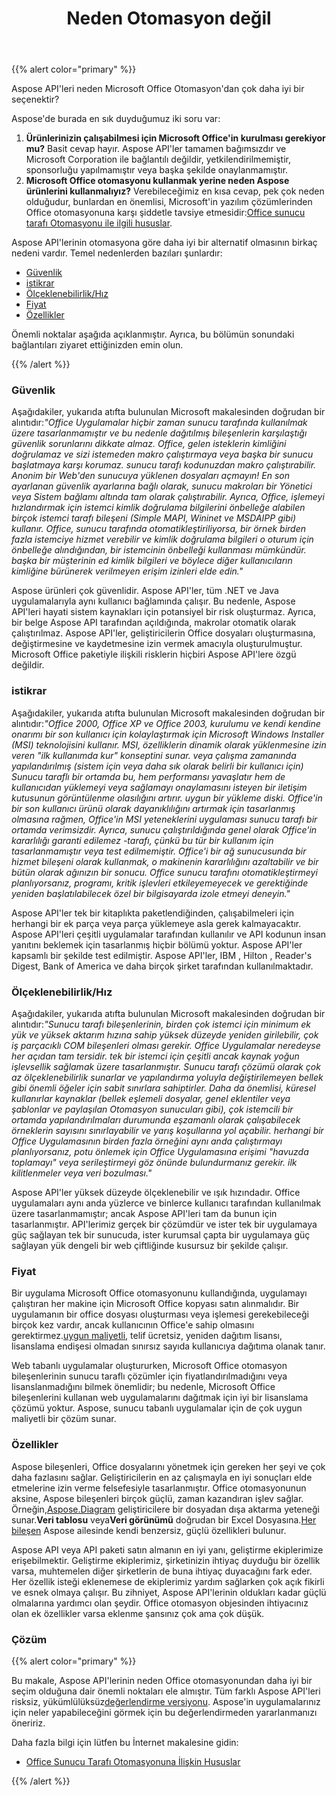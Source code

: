 ﻿---
title: Neden Otomasyon değil
type: docs
weight: 70
url: /tr/java/why-not-automation/
---
{{% alert color="primary" %}} 

Aspose API'leri neden Microsoft Office Otomasyon'dan çok daha iyi bir seçenektir?

Aspose'de burada en sık duyduğumuz iki soru var:

1. **Ürünlerinizin çalışabilmesi için Microsoft Office'in kurulması gerekiyor mu?** 
 Basit cevap hayır. Aspose API'ler tamamen bağımsızdır ve Microsoft Corporation ile bağlantılı değildir, yetkilendirilmemiştir, sponsorluğu yapılmamıştır veya başka şekilde onaylanmamıştır.
1. **Microsoft Office otomasyonu kullanmak yerine neden Aspose ürünlerini kullanmalıyız?** 
 Verebileceğimiz en kısa cevap, pek çok neden olduğudur, bunlardan en önemlisi, Microsoft'in yazılım çözümlerinden Office otomasyonuna karşı şiddetle tavsiye etmesidir:[Office sunucu tarafı Otomasyonu ile ilgili hususlar](https://support.microsoft.com/en-us/help/257757/considerations-for-server-side-automation-of-office).

Aspose API'lerinin otomasyona göre daha iyi bir alternatif olmasının birkaç nedeni vardır. Temel nedenlerden bazıları şunlardır:

- [Güvenlik](/diagram/tr/java/why-not-automation/)
- [istikrar](/diagram/tr/java/why-not-automation/)
- [Ölçeklenebilirlik/Hız](/diagram/tr/java/why-not-automation/)
- [Fiyat](/diagram/tr/java/why-not-automation/)
- [Özellikler](/diagram/tr/java/why-not-automation/)

Önemli noktalar aşağıda açıklanmıştır. Ayrıca, bu bölümün sonundaki bağlantıları ziyaret ettiğinizden emin olun.

{{% /alert %}} 
### **Güvenlik**
 Aşağıdakiler, yukarıda atıfta bulunulan Microsoft makalesinden doğrudan bir alıntıdır:*"Office Uygulamalar hiçbir zaman sunucu tarafında kullanılmak üzere tasarlanmamıştır ve bu nedenle dağıtılmış bileşenlerin karşılaştığı güvenlik sorunlarını dikkate almaz. Office, gelen isteklerin kimliğini doğrulamaz ve sizi istemeden makro çalıştırmaya veya başka bir sunucu başlatmaya karşı korumaz. sunucu tarafı kodunuzdan makro çalıştırabilir. Anonim bir Web'den sunucuya yüklenen dosyaları açmayın! En son ayarlanan güvenlik ayarlarına bağlı olarak, sunucu makroları bir Yönetici veya Sistem bağlamı altında tam olarak çalıştırabilir. Ayrıca, Office, işlemeyi hızlandırmak için istemci kimlik doğrulama bilgilerini önbelleğe alabilen birçok istemci tarafı bileşeni (Simple MAPI, Wininet ve MSDAIPP gibi) kullanır. Office, sunucu tarafında otomatikleştiriliyorsa, bir örnek birden fazla istemciye hizmet verebilir ve kimlik doğrulama bilgileri o oturum için önbelleğe alındığından, bir istemcinin önbelleği kullanması mümkündür. başka bir müşterinin ed kimlik bilgileri ve böylece diğer kullanıcıların kimliğine bürünerek verilmeyen erişim izinleri elde edin."*

Aspose ürünleri çok güvenlidir. Aspose API'ler, tüm .NET ve Java uygulamalarıyla aynı kullanıcı bağlamında çalışır. Bu nedenle, Aspose API'leri hayati sistem kaynakları için potansiyel bir risk oluşturmaz. Ayrıca, bir belge Aspose API tarafından açıldığında, makrolar otomatik olarak çalıştırılmaz. Aspose API'ler, geliştiricilerin Office dosyaları oluşturmasına, değiştirmesine ve kaydetmesine izin vermek amacıyla oluşturulmuştur. Microsoft Office paketiyle ilişkili risklerin hiçbiri Aspose API'lere özgü değildir.
### **istikrar**
 Aşağıdakiler, yukarıda atıfta bulunulan Microsoft makalesinden doğrudan bir alıntıdır:*"Office 2000, Office XP ve Office 2003, kurulumu ve kendi kendine onarımı bir son kullanıcı için kolaylaştırmak için Microsoft Windows Installer (MSI) teknolojisini kullanır. MSI, özelliklerin dinamik olarak yüklenmesine izin veren "ilk kullanımda kur" konseptini sunar. veya çalışma zamanında yapılandırılmış (sistem için veya daha sık olarak belirli bir kullanıcı için) Sunucu taraflı bir ortamda bu, hem performansı yavaşlatır hem de kullanıcıdan yüklemeyi veya sağlamayı onaylamasını isteyen bir iletişim kutusunun görüntülenme olasılığını artırır. uygun bir yükleme diski. Office'in bir son kullanıcı ürünü olarak dayanıklılığını artırmak için tasarlanmış olmasına rağmen, Office'in MSI yeteneklerini uygulaması sunucu tarafı bir ortamda verimsizdir. Ayrıca, sunucu çalıştırıldığında genel olarak Office'in kararlılığı garanti edilemez -tarafı, çünkü bu tür bir kullanım için tasarlanmamıştır veya test edilmemiştir. Office'i bir ağ sunucusunda bir hizmet bileşeni olarak kullanmak, o makinenin kararlılığını azaltabilir ve bir bütün olarak ağınızın bir sonucu. Office sunucu tarafını otomatikleştirmeyi planlıyorsanız, programı, kritik işlevleri etkileyemeyecek ve gerektiğinde yeniden başlatılabilecek özel bir bilgisayarda izole etmeyi deneyin."*

Aspose API'ler tek bir kitaplıkta paketlendiğinden, çalışabilmeleri için herhangi bir ek parça veya parça yüklemeye asla gerek kalmayacaktır. Aspose API'leri çeşitli uygulamalar tarafından kullanılır ve API kodunun insan yanıtını beklemek için tasarlanmış hiçbir bölümü yoktur. Aspose API'ler kapsamlı bir şekilde test edilmiştir. Aspose API'ler, IBM , Hilton , Reader's Digest, Bank of America ve daha birçok şirket tarafından kullanılmaktadır.
### **Ölçeklenebilirlik/Hız**
 Aşağıdakiler, yukarıda atıfta bulunulan Microsoft makalesinden doğrudan bir alıntıdır:*"Sunucu tarafı bileşenlerinin, birden çok istemci için minimum ek yük ve yüksek aktarım hızına sahip yüksek düzeyde yeniden girilebilir, çok iş parçacıklı COM bileşenleri olması gerekir. Office Uygulamalar neredeyse her açıdan tam tersidir. tek bir istemci için çeşitli ancak kaynak yoğun işlevsellik sağlamak üzere tasarlanmıştır. Sunucu tarafı çözümü olarak çok az ölçeklenebilirlik sunarlar ve yapılandırma yoluyla değiştirilemeyen bellek gibi önemli öğeler için sabit sınırlara sahiptirler. Daha da önemlisi, küresel kullanırlar kaynaklar (bellek eşlemeli dosyalar, genel eklentiler veya şablonlar ve paylaşılan Otomasyon sunucuları gibi), çok istemcili bir ortamda yapılandırılmaları durumunda eşzamanlı olarak çalışabilecek örneklerin sayısını sınırlayabilir ve yarış koşullarına yol açabilir. herhangi bir Office Uygulamasının birden fazla örneğini aynı anda çalıştırmayı planlıyorsanız, potu önlemek için Office Uygulamasına erişimi "havuzda toplamayı" veya serileştirmeyi göz önünde bulundurmanız gerekir. ilk kilitlenmeler veya veri bozulması."*

Aspose API'ler yüksek düzeyde ölçeklenebilir ve ışık hızındadır. Office uygulamaları aynı anda yüzlerce ve binlerce kullanıcı tarafından kullanılmak üzere tasarlanmamıştır; ancak Aspose API'leri tam da bunun için tasarlanmıştır. API'lerimiz gerçek bir çözümdür ve ister tek bir uygulamaya güç sağlayan tek bir sunucuda, ister kurumsal çapta bir uygulamaya güç sağlayan yük dengeli bir web çiftliğinde kusursuz bir şekilde çalışır.
### **Fiyat**
 Bir uygulama Microsoft Office otomasyonunu kullandığında, uygulamayı çalıştıran her makine için Microsoft Office kopyası satın alınmalıdır. Bir uygulamanın bir office dosyası oluşturması veya işlemesi gerekebileceği birçok kez vardır, ancak kullanıcının Office'e sahip olmasını gerektirmez.[uygun maliyetli](https://purchase.aspose.com/), telif ücretsiz, yeniden dağıtım lisansı, lisanslama endişesi olmadan sınırsız sayıda kullanıcıya dağıtıma olanak tanır.

Web tabanlı uygulamalar oluştururken, Microsoft Office otomasyon bileşenlerinin sunucu taraflı çözümler için fiyatlandırılmadığını veya lisanslanmadığını bilmek önemlidir; bu nedenle, Microsoft Office bileşenlerini kullanan web uygulamalarını dağıtmak için iyi bir lisanslama çözümü yoktur. Aspose, sunucu tabanlı uygulamalar için de çok uygun maliyetli bir çözüm sunar.
### **Özellikler**
 Aspose bileşenleri, Office dosyalarını yönetmek için gereken her şeyi ve çok daha fazlasını sağlar. Geliştiricilerin en az çalışmayla en iyi sonuçları elde etmelerine izin verme felsefesiyle tasarlanmıştır. Office otomasyonunun aksine, Aspose bileşenleri birçok güçlü, zaman kazandıran işlev sağlar. Örneğin,[Aspose.Diagram](https://repository.aspose.com/webapp/#/artifacts/browse/tree/General/repo/com/aspose/aspose-diagram) geliştiricilere bir dosyadan dışa aktarma yeteneği sunar.**Veri tablosu** veya**Veri görünümü** doğrudan bir Excel Dosyasına.[Her bileşen](https://products.aspose.com/total) Aspose ailesinde kendi benzersiz, güçlü özellikleri bulunur.

Aspose API veya API paketi satın almanın en iyi yanı, geliştirme ekiplerimize erişebilmektir. Geliştirme ekiplerimiz, şirketinizin ihtiyaç duyduğu bir özellik varsa, muhtemelen diğer şirketlerin de buna ihtiyaç duyacağını fark eder. Her özellik isteği eklenemese de ekiplerimiz yardım sağlarken çok açık fikirli ve esnek olmaya çalışır. Bu zihniyet, Aspose API'lerinin oldukları kadar güçlü olmalarına yardımcı olan şeydir. Office otomasyon objesinden ihtiyacınız olan ek özellikler varsa eklenme şansınız çok ama çok düşük.
### **Çözüm**
{{% alert color="primary" %}} 

 Bu makale, Aspose API'lerinin neden Office otomasyonundan daha iyi bir seçim olduğuna dair önemli noktaları ele almıştır. Tüm farklı Aspose API'leri risksiz, yükümlülüksüz[değerlendirme versiyonu](https://repository.aspose.com/webapp/#/artifacts/browse/tree/General/repo/com/aspose/aspose-diagram). Aspose'in uygulamalarınız için neler yapabileceğini görmek için bu değerlendirmeden yararlanmanızı öneririz.

Daha fazla bilgi için lütfen bu İnternet makalesine gidin:

- [Office Sunucu Tarafı Otomasyonuna İlişkin Hususlar](https://support.microsoft.com/en-us/help/257757/considerations-for-server-side-automation-of-office)

{{% /alert %}}
